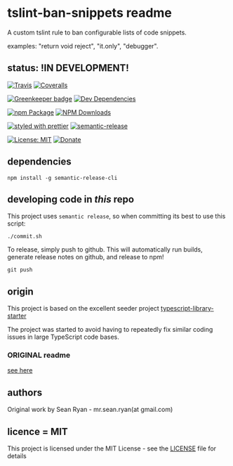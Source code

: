 # tslint-ban-snippets readme

A custom tslint rule to ban configurable lists of code snippets.

examples: "return void reject", "it.only", "debugger".

## status: !IN DEVELOPMENT!

[![Travis](https://img.shields.io/travis/mrseanryan/tslint-ban-snippets.svg)](https://travis-ci.org/mrseanryan/tslint-ban-snippets)
[![Coveralls](https://img.shields.io/coveralls/mrseanryan/tslint-ban-snippets.svg)](https://coveralls.io/github/mrseanryan/tslint-ban-snippets)

[![Greenkeeper badge](https://badges.greenkeeper.io/mrseanryan/tslint-ban-snippets.svg)](https://greenkeeper.io/)
[![Dev Dependencies](https://david-dm.org/mrseanryan/tslint-ban-snippets/dev-status.svg)](https://david-dm.org/mrseanryan/tslint-ban-snippets?type=dev)

[![npm Package](https://img.shields.io/npm/v/tslint-ban-snippets.svg?style=flat-square)](https://www.npmjs.org/package/tslint-ban-snippets)
[![NPM Downloads](https://img.shields.io/npm/dm/tslint-ban-snippets.svg)](https://npmjs.org/package/tslint-ban-snippets)

[![styled with prettier](https://img.shields.io/badge/styled_with-prettier-ff69b4.svg)](https://github.com/prettier/prettier)
[![semantic-release](https://img.shields.io/badge/%20%20%F0%9F%93%A6%F0%9F%9A%80-semantic--release-e10079.svg)](https://github.com/semantic-release/semantic-release)

[![License: MIT](https://img.shields.io/badge/License-MIT-yellow.svg)](https://opensource.org/licenses/MIT)
[![Donate](https://img.shields.io/badge/donate-paypal-blue.svg)](https://paypal.me/mrseanryan)

## dependencies

```
npm install -g semantic-release-cli
```

## developing code in *this* repo

This project uses `semantic release`, so when committing its best to use this script:

`./commit.sh`

To release, simply push to github. This will automatically run builds, generate release notes on github, and release to npm!

`git push`

## origin

This project is based on the excellent seeder project [typescript-library-starter](https://github.com/alexjoverm/typescript-library-starter)

The project was started to avoid having to repeatedly fix similar coding issues in large TypeScript code bases.

### ORIGINAL readme

[see here](https://github.com/mrseanryan/tslint-ban-snippets/blob/master/readme.original.md)

## authors

Original work by Sean Ryan - mr.sean.ryan(at gmail.com)

## licence = MIT

This project is licensed under the MIT License - see the [LICENSE](https://github.com/mrseanryan/tslint-ban-snippets/blob/master/LICENSE) file for details
